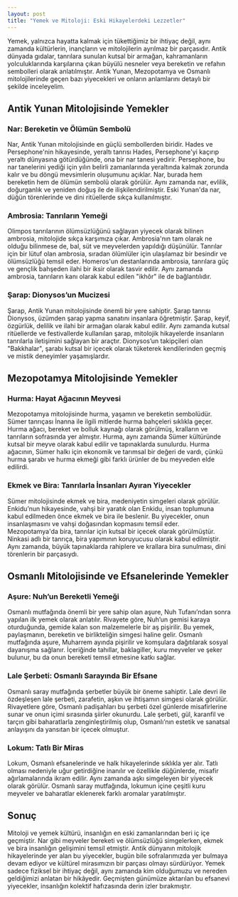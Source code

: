 ```yaml
---
layout: post
title: "Yemek ve Mitoloji: Eski Hikayelerdeki Lezzetler"
---
```


Yemek, yalnızca hayatta kalmak için tükettiğimiz bir ihtiyaç değil, aynı zamanda kültürlerin, inançların ve mitolojilerin ayrılmaz bir parçasıdır. Antik dünyada gıdalar, tanrılara sunulan kutsal bir armağan, kahramanların yolculuklarında karşılarına çıkan büyülü nesneler veya bereketin ve refahın sembolleri olarak anlatılmıştır. Antik Yunan, Mezopotamya ve Osmanlı mitolojilerinde geçen bazı yiyecekleri ve onların anlamlarını detaylı bir şekilde inceleyelim.

## Antik Yunan Mitolojisinde Yemekler

### Nar: Bereketin ve Ölümün Sembolü

Nar, Antik Yunan mitolojisinde en güçlü sembollerden biridir. Hades ve Persephone'nin hikayesinde, yeraltı tanrısı Hades, Persephone'yi kaçırıp yeraltı dünyasına götürdüğünde, ona bir nar tanesi yedirir. Persephone, bu nar tanelerini yediği için yılın belirli zamanlarında yeraltında kalmak zorunda kalır ve bu döngü mevsimlerin oluşumunu açıklar. Nar, burada hem bereketin hem de ölümün sembolü olarak görülür. Aynı zamanda nar, evlilik, doğurganlık ve yeniden doğuş ile de ilişkilendirilmiştir. Eski Yunan'da nar, düğün törenlerinde ve dini ritüellerde sıkça kullanılmıştır.

### Ambrosia: Tanrıların Yemeği

Olimpos tanrılarının ölümsüzlüğünü sağlayan yiyecek olarak bilinen ambrosia, mitolojide sıkça karşımıza çıkar. Ambrosia'nın tam olarak ne olduğu bilinmese de, bal, süt ve meyvelerden yapıldığı düşünülür. Tanrılar için bir lütuf olan ambrosia, sıradan ölümlüler için ulaşılamaz bir besindir ve ölümsüzlüğü temsil eder. Homeros'un destanlarında ambrosia, tanrılara güç ve gençlik bahşeden ilahi bir iksir olarak tasvir edilir. Aynı zamanda ambrosia, tanrıların kanı olarak kabul edilen "ikhôr" ile de bağlantılıdır.

### Şarap: Dionysos’un Mucizesi

Şarap, Antik Yunan mitolojisinde önemli bir yere sahiptir. Şarap tanrısı Dionysos, üzümden şarap yapma sanatını insanlara öğretmiştir. Şarap, keyif, özgürlük, delilik ve ilahi bir armağan olarak kabul edilir. Aynı zamanda kutsal ritüellerde ve festivallerde kullanılan şarap, mitolojik hikayelerde insanların tanrılarla iletişimini sağlayan bir araçtır. Dionysos’un takipçileri olan "Bakkhalar", şarabı kutsal bir içecek olarak tüketerek kendilerinden geçmiş ve mistik deneyimler yaşamışlardır.

## Mezopotamya Mitolojisinde Yemekler

### Hurma: Hayat Ağacının Meyvesi

Mezopotamya mitolojisinde hurma, yaşamın ve bereketin sembolüdür. Sümer tanrıçası İnanna ile ilgili mitlerde hurma bahçeleri sıklıkla geçer. Hurma ağacı, bereket ve bolluk kaynağı olarak görülmüş, kralların ve tanrıların sofrasında yer almıştır. Hurma, aynı zamanda Sümer kültüründe kutsal bir meyve olarak kabul edilir ve tapınaklarda sunulurdu. Hurma ağacının, Sümer halkı için ekonomik ve tarımsal bir değeri de vardı, çünkü hurma şarabı ve hurma ekmeği gibi farklı ürünler de bu meyveden elde edilirdi.

### Ekmek ve Bira: Tanrılarla İnsanları Ayıran Yiyecekler

Sümer mitolojisinde ekmek ve bira, medeniyetin simgeleri olarak görülür. Enkidu’nun hikayesinde, vahşi bir yaratık olan Enkidu, insan toplumuna kabul edilmeden önce ekmek ve bira ile beslenir. Bu yiyecekler, onun insanlaşmasını ve vahşi doğasından kopmasını temsil eder. Mezopotamya'da bira, tanrılar için kutsal bir içecek olarak görülmüştür. Ninkasi adlı bir tanrıça, bira yapımının koruyucusu olarak kabul edilmiştir. Aynı zamanda, büyük tapınaklarda rahiplere ve krallara bira sunulması, dini törenlerin bir parçasıydı.

## Osmanlı Mitolojisinde ve Efsanelerinde Yemekler

### Aşure: Nuh’un Bereketli Yemeği

Osmanlı mutfağında önemli bir yere sahip olan aşure, Nuh Tufanı’ndan sonra yapılan ilk yemek olarak anlatılır. Rivayete göre, Nuh’un gemisi karaya oturduğunda, gemide kalan son malzemelerle bir aş pişirilir. Bu yemek, paylaşmanın, bereketin ve birlikteliğin simgesi haline gelir. Osmanlı mutfağında aşure, Muharrem ayında pişirilir ve komşulara dağıtılarak sosyal dayanışma sağlanır. İçeriğinde tahıllar, baklagiller, kuru meyveler ve şeker bulunur, bu da onun bereketi temsil etmesine katkı sağlar.

### Lale Şerbeti: Osmanlı Sarayında Bir Efsane

Osmanlı saray mutfağında şerbetler büyük bir öneme sahiptir. Lale devri ile özdeşleşen lale şerbeti, zarafetin, aşkın ve ihtişamın simgesi olarak görülür. Rivayetlere göre, Osmanlı padişahları bu şerbeti özel günlerde misafirlerine sunar ve onun içimi sırasında şiirler okunurdu. Lale şerbeti, gül, karanfil ve tarçın gibi baharatlarla zenginleştirilmiş olup, Osmanlı’nın estetik ve sanatsal anlayışını da yansıtan bir içecek olmuştur.

### Lokum: Tatlı Bir Miras

Lokum, Osmanlı efsanelerinde ve halk hikayelerinde sıklıkla yer alır. Tatlı olması nedeniyle uğur getirdiğine inanılır ve özellikle düğünlerde, misafir ağırlamalarında ikram edilir. Aynı zamanda aşkı simgeleyen bir yiyecek olarak görülür. Osmanlı saray mutfağında, lokumun içine çeşitli kuru meyveler ve baharatlar eklenerek farklı aromalar yaratılmıştır.

## Sonuç

Mitoloji ve yemek kültürü, insanlığın en eski zamanlarından beri iç içe geçmiştir. Nar gibi meyveler bereketi ve ölümsüzlüğü simgelerken, ekmek ve bira insanlığın gelişimini temsil etmiştir. Antik dünyanın mitolojik hikayelerinde yer alan bu yiyecekler, bugün bile sofralarımızda yer bulmaya devam ediyor ve kültürel mirasımızın bir parçası olmayı sürdürüyor. Yemek sadece fiziksel bir ihtiyaç değil, aynı zamanda kim olduğumuzu ve nereden geldiğimizi anlatan bir hikâyedir. Geçmişten günümüze aktarılan bu efsanevi yiyecekler, insanlığın kolektif hafızasında derin izler bırakmıştır.